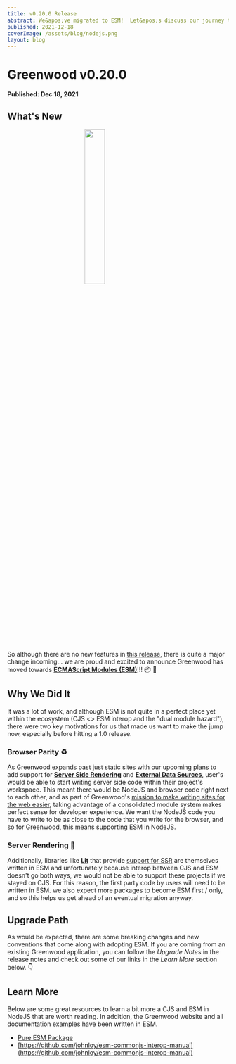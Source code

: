 ```yaml
---
title: v0.20.0 Release
abstract: We&apos;ve migrated to ESM!  Let&apos;s discuss our journey there.
published: 2021-12-18
coverImage: /assets/blog/nodejs.png
layout: blog
---
```


# Greenwood v0.20.0

**Published: Dec 18, 2021**

## What's New

<img src="/assets/blog/nodejs.png" style="display: block; width: 30%; margin: 0 auto;"/>

So although there are no new features in [this release](https://github.com/ProjectEvergreen/greenwood/releases/tag/v0.20.0), there is quite a major change incoming... we are proud and excited to announce Greenwood has moved towards [**ECMAScript Modules (ESM)**](https://nodejs.org/api/esm.html)!!! 📦 🥳

## Why We Did It

It was a lot of work, and although ESM is not quite in a perfect place yet within the ecosystem (CJS <> ESM interop and the "dual module hazard"), there were two key motivations for us that made us want to make the jump now, especially before hitting a 1.0 release.

### Browser Parity ♻️

As Greenwood expands past just static sites with our upcoming plans to add support for [**Server Side Rendering**](https://github.com/ProjectEvergreen/greenwood/issues/708) and [**External Data Sources**](https://github.com/ProjectEvergreen/greenwood/issues/21), user's would be able to start writing server side code within their project's workspace. This meant there would be NodeJS and browser code right next to each other, and as part of Greenwood's [mission to make writing sites for the web easier](/about/), taking advantage of a consolidated module system makes perfect sense for developer experience. We want the NodeJS code you have to write to be as close to the code that you write for the browser, and so for Greenwood, this means supporting ESM in NodeJS.

### Server Rendering 🚀

Additionally, libraries like [**Lit**](https://lit.dev/) that provide [support for SSR](https://github.com/lit/lit/tree/main/packages/labs/ssr) are themselves written in ESM and unfortunately because interop between CJS and ESM doesn't go both ways, we would not be able to support these projects if we stayed on CJS. For this reason, the first party code by users will need to be written in ESM. we also expect more packages to become ESM first / only, and so this helps us get ahead of an eventual migration anyway.

## Upgrade Path

As would be expected, there are some breaking changes and new conventions that come along with adopting ESM. If you are coming from an existing Greenwood application, you can follow the _Upgrade Notes_ in the release notes and check out some of our links in the _Learn More_ section below. 👇

## Learn More

Below are some great resources to learn a bit more a CJS and ESM in NodeJS that are worth reading. In addition, the Greenwood website and all documentation examples have been written in ESM.

- [Pure ESM Package](https://gist.github.com/sindresorhus/a39789f98801d908bbc7ff3ecc99d99c)
- [https://github.com/johnloy/esm-commonjs-interop-manual](https://github.com/johnloy/esm-commonjs-interop-manual)
